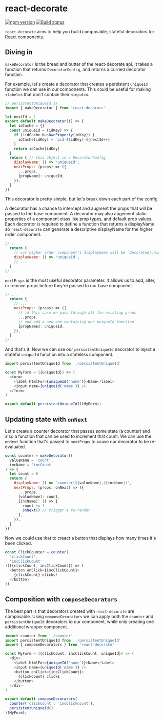 # react-decorate

[![npm version](https://badge.fury.io/js/react-decorate.svg)](https://badge.fury.io/js/react-decorate)
[![Build status](https://api.travis-ci.org/HubSpot/react-decorate.svg)](https://travis-ci.org/HubSpot/react-decorate)

`react-decorate` aims to help you build composable, stateful decorators for React components.

## Diving in

`makeDecorator` is the bread and butter of the react-decorate api.
It takes a function that returns `DecoratorConfig`, and returns a curried decorator function.

For example, let's create a decorator that creates a persistent `uniqueId` function we can use in our components.
This could be useful for making `<label>`s that don't contain their `<input>`s.

```javascript
// persistentUniqueId.js
import { makeDecorator } from 'react-decorate'

let nextId = 1
export default makeDecorator(() => {
  let idCache = {}
  const uniqueId = (idKey) => {
    if (!idCache.hasOwnProperty(idKey)) {
      idCache[idKey] = `pid-${idKey}-${nextId++}`
    }
    return idCache[idKey]
  }
  return { // this object is a DecoratorConfig
    displayName: () => 'uniqueId',
    nextProps: (props) => ({
      ...props,
      [propName]: uniqueId,
    }),
  }
})
```

This decorator is pretty simple, but let's break down each part of the config.

A decorator has a chance to intercept and augment the props that will be passed to the base component.
A decorator may also augement static properties of a component class like prop types, and default prop values.
Each decorator is required to define a function that returns a displayName so `react-decorate` can generate a descriptive displayName for the higher order component.

```javascript
// ...
  return {
    // our higher order component's displayName will be `Decorated(uniqueId)(BaseComponent)`
    displayName: () => 'uniqueId',
    // ...
  }
// ...
```

`nextProps` is the most useful decorator parameter.
It allows us to add, alter, or remove props before they're passed to our base component.

```javascript
// ...
  return {
    // ...
    nextProps: (props) => ({
      // in this case we pass through all the existing props
      ...props,
      // and add a new one containing our uniqueId function
      [propName]: uniqueId,
    }),
  }
// ...
```

And that's it. Now we can use our `persistentUniqueId` decorator to inject a stateful `uniqueId` function into a stateless component.

```javascript
import persistentUniqueId from './persistentUniqueId'

const MyForm = ({uniqueId}) => (
  <form>
    <label htmlFor={uniqueId('name')}>Name</label>
    <input name={uniqueId('name')} />
  </form>
)

export default persistentUniqueId()(MyForm);
```

## Updating state with `onNext`

Let's create a counter decorator that passes some state (a counter) and also a function that can be used to increment that count.
We can use the `onNext` function that's passed to `nextProps` to cause our decorator to be re-evaluated.

```javascript
const counter = makeDecorator((
  valueName = 'count',
  incName = 'incCount'
) => {
  let count = 0
  return {
    displayName: () => `counter(${valueName},${incName})`,
    nextProps: (props, onNext) => ({
      ...props,
      [valueName]: count,
      [incName]: () => {
        count += 1
        onNext() // trigger a re-render
      },
    }),
  }
})
```

Now we could use that to creact a button that displays how many times it's been clicked.

```javascript
const ClickCounter = counter(
  'clickCount',
  'incClickCount'
)(({clickCount, incClickCount}) => (
  <button onClick={incClickCount}>
    {clickCount} clicks!
  </button>
))
```

## Composition with `composeDecorators`

The best part is that decorators created with `react-decorate` are composable.
Using `composeDecorators` we can apply both the `counter` and `persistentUniqueId` decorators to our component, while only creating one additional wrapper component.

```javascript
import counter from './counter'
import persistentUniqueId from './persistentUniqueId'
import { composeDecorators } from 'react-decorate'

const MyForm = ({clickCount, incClickCount, uniqueId}) => (
  <div>
    <label htmlFor={uniqueId('name')}>Name</label>
    <input name={uniqueId('name')} />
    <button onClick={incClickCount}>
      {clickCount} clicks
    </button>
  </div>
)

export default composeDecorators(
  counter('clickCount', 'incClickCount'),
  persistentUniqueId()
)(MyForm);
```
